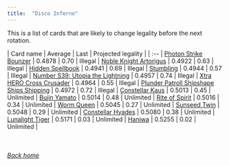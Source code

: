 ```yaml
---
title:  "Disco Inferno"
---
```


This is a list of cards that are likely to change legality before the next rotation.

| Card name | Average | Last | Projected legality |
| :-- |
[Photon Strike Bounzer](https://db.ygoprodeck.com/card/?search=Photon%20Strike%20Bounzer) | 0.4878 | 0.70 | Illegal |
[Noble Knight Artorigus](https://db.ygoprodeck.com/card/?search=Noble%20Knight%20Artorigus) | 0.4922 | 0.63 | Illegal |
[Hidden Spellbook](https://db.ygoprodeck.com/card/?search=Hidden%20Spellbook) | 0.4941 | 0.69 | Illegal |
[Stumbling](https://db.ygoprodeck.com/card/?search=Stumbling) | 0.4944 | 0.57 | Illegal |
[Number S39: Utopia the Lightning](https://db.ygoprodeck.com/card/?search=Number%20S39:%20Utopia%20the%20Lightning) | 0.4957 | 0.74 | Illegal |
[Xtra HERO Cross Crusader](https://db.ygoprodeck.com/card/?search=Xtra%20HERO%20Cross%20Crusader) | 0.4964 | 0.55 | Illegal |
[Plunder Patroll Shipshape Ships Shipping](https://db.ygoprodeck.com/card/?search=Plunder%20Patroll%20Shipshape%20Ships%20Shipping) | 0.4972 | 0.72 | Illegal |
[Constellar Kaus](https://db.ygoprodeck.com/card/?search=Constellar%20Kaus) | 0.5013 | 0.45 | Unlimited |
[Bujin Yamato](https://db.ygoprodeck.com/card/?search=Bujin%20Yamato) | 0.5014 | 0.48 | Unlimited |
[Rite of Spirit](https://db.ygoprodeck.com/card/?search=Rite%20of%20Spirit) | 0.5016 | 0.34 | Unlimited |
[Worm Queen](https://db.ygoprodeck.com/card/?search=Worm%20Queen) | 0.5045 | 0.27 | Unlimited |
[Sunseed Twin](https://db.ygoprodeck.com/card/?search=Sunseed%20Twin) | 0.5048 | 0.29 | Unlimited |
[Constellar Hyades](https://db.ygoprodeck.com/card/?search=Constellar%20Hyades) | 0.5080 | 0.38 | Unlimited |
[Lunalight Tiger](https://db.ygoprodeck.com/card/?search=Lunalight%20Tiger) | 0.5171 | 0.03 | Unlimited |
[Haniwa](https://db.ygoprodeck.com/card/?search=Haniwa) | 0.5255 | 0.02 | Unlimited |

<br>

###### [Back home](index)